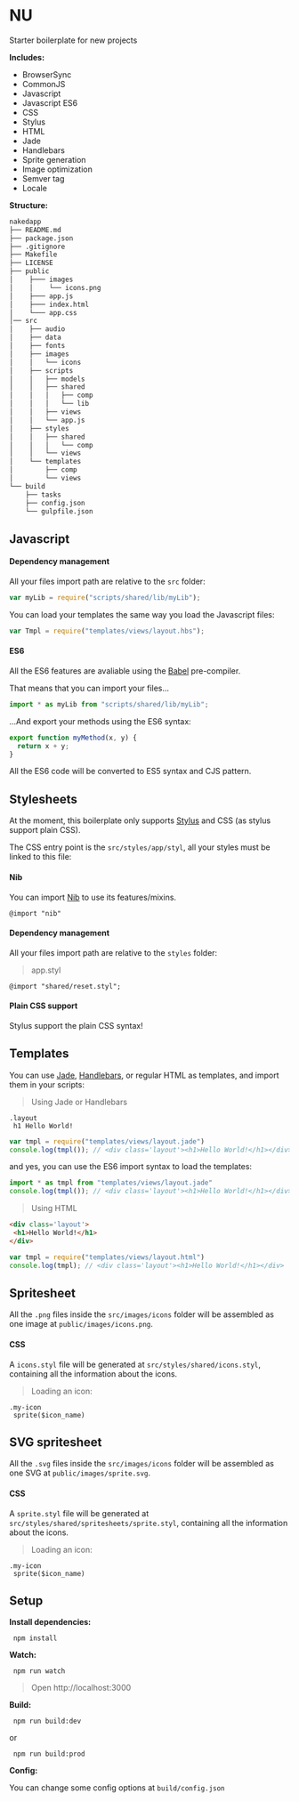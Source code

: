 NU
==

Starter boilerplate for new projects

__Includes:__
  * BrowserSync
  * CommonJS
  * Javascript
  * Javascript ES6
  * CSS
  * Stylus
  * HTML
  * Jade
  * Handlebars
  * Sprite generation
  * Image optimization
  * Semver tag
  * Locale

__Structure:__

````bash
nakedapp
├── README.md
├── package.json
├── .gitignore
├── Makefile
├── LICENSE
├── public
│    ├─── images
│    │    └── icons.png
│    ├─── app.js
│    ├─── index.html
│    └─── app.css
│── src
│    ├── audio
│    ├── data
│    ├── fonts
│    ├── images
│    │   └── icons
│    ├── scripts
│    │   ├── models
│    │   ├── shared
│    │   │   ├── comp
│    │   │   └── lib
│    │   ├── views
│    │   └── app.js
│    ├── styles
│    │   ├── shared
│    │   │   └── comp
│    │   └── views
│    └── templates
│        ├── comp
│        └── views
└── build
    ├── tasks
    ├── config.json
    └── gulpfile.json
````

## Javascript

#### Dependency management

All your files import path are relative to the `src` folder:
``` javascript
var myLib = require("scripts/shared/lib/myLib");
```

You can load your templates the same way you load the Javascript files:
``` javascript
var Tmpl = require("templates/views/layout.hbs");
```

#### ES6

All the ES6 features are avaliable using the [Babel](https://babeljs.io/) pre-compiler.

That means that you can import your files...
``` javascript
import * as myLib from "scripts/shared/lib/myLib";
```

...And export your methods using the ES6 syntax:
``` javascript
export function myMethod(x, y) {
  return x + y;
}
```

All the ES6 code will be converted to ES5 syntax and CJS pattern.

## Stylesheets

At the moment, this boilerplate only supports [Stylus](http://learnboost.github.io/stylus/) and CSS (as stylus support plain CSS).

The CSS entry point is the `src/styles/app/styl`, all your styles must be linked to this file:

#### Nib
You can import [Nib](http://nibstyl.us/) to use its features/mixins.

``` stylus
@import "nib"
```


#### Dependency management
All your files import path are relative to the `styles` folder:
> app.styl

``` stylus
@import "shared/reset.styl";
```
#### Plain CSS support
Stylus support the plain CSS syntax!

## Templates
You can use [Jade](http://jade-lang.com/), [Handlebars](http://handlebarsjs.com/), or regular HTML as templates, and import them in your scripts:

> Using Jade or Handlebars

``` jade
.layout
 h1 Hello World!
```

``` javascript
var tmpl = require("templates/views/layout.jade")
console.log(tmpl()); // <div class='layout'><h1>Hello World!</h1></div>
```

and yes, you can use the ES6 import syntax to load the templates:
``` javascript
import * as tmpl from "templates/views/layout.jade"
console.log(tmpl()); // <div class='layout'><h1>Hello World!</h1></div>
```

> Using HTML

``` html
<div class='layout'>
 <h1>Hello World!</h1>
</div>
```

``` javascript
var tmpl = require("templates/views/layout.html")
console.log(tmpl); // <div class='layout'><h1>Hello World!</h1></div>
```

## Spritesheet
All the `.png` files inside the `src/images/icons` folder will be assembled as one image at `public/images/icons.png`.

#### CSS
A `icons.styl` file will be generated at `src/styles/shared/icons.styl`, containing all the information about the icons.

> Loading an icon:

``` stylus
.my-icon
 sprite($icon_name)
```

## SVG spritesheet
All the `.svg` files inside the `src/images/icons` folder will be assembled as one SVG at `public/images/sprite.svg`.

#### CSS
A `sprite.styl` file will be generated at `src/styles/shared/spritesheets/sprite.styl`, containing all the information about the icons.

> Loading an icon:

``` stylus
.my-icon
 sprite($icon_name)
```

## Setup

__Install dependencies:__

` npm install`

__Watch:__

` npm run watch`
  
  > Open http://localhost:3000

__Build:__

` npm run build:dev`

or 

` npm run build:prod`

__Config:__

You can change some config options at `build/config.json`
